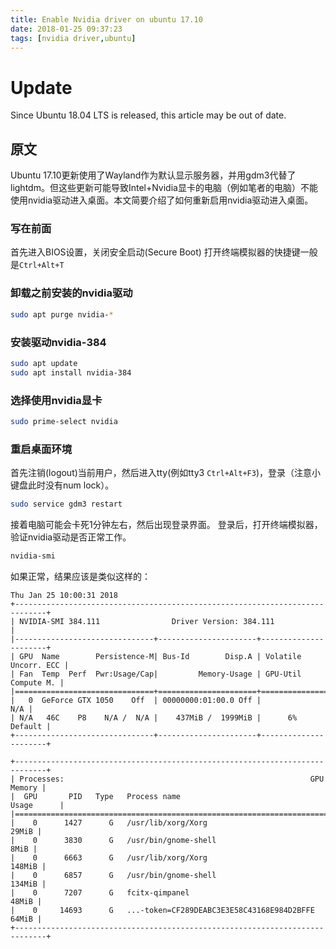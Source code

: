```yaml
---
title: Enable Nvidia driver on ubuntu 17.10
date: 2018-01-25 09:37:23
tags: [nvidia driver,ubuntu]
---
```


# Update

Since Ubuntu 18.04 LTS is released, this article may be out of date.

## 原文

Ubuntu 17.10更新使用了Wayland作为默认显示服务器，并用gdm3代替了lightdm。但这些更新可能导致Intel+Nvidia显卡的电脑（例如笔者的电脑）不能使用nvidia驱动进入桌面。本文简要介绍了如何重新启用nvidia驱动进入桌面。

<!--more-->

### 写在前面

首先进入BIOS设置，关闭安全启动(Secure Boot)
打开终端模拟器的快捷键一般是`Ctrl+Alt+T`

### 卸载之前安装的nvidia驱动

```bash
sudo apt purge nvidia-*
```

### 安装驱动nvidia-384

```bash
sudo apt update
sudo apt install nvidia-384
```

### 选择使用nvidia显卡

```bash
sudo prime-select nvidia
```

### 重启桌面环境

首先注销(logout)当前用户，然后进入tty(例如tty3 `Ctrl+Alt+F3`)，登录（注意小键盘此时没有num lock）。

```bash
sudo service gdm3 restart
```

接着电脑可能会卡死1分钟左右，然后出现登录界面。
登录后，打开终端模拟器，验证nvidia驱动是否正常工作。

```bash
nvidia-smi
```

如果正常，结果应该是类似这样的：

```
Thu Jan 25 10:00:31 2018
+-----------------------------------------------------------------------------+
| NVIDIA-SMI 384.111                Driver Version: 384.111                   |
|-------------------------------+----------------------+----------------------+
| GPU  Name        Persistence-M| Bus-Id        Disp.A | Volatile Uncorr. ECC |
| Fan  Temp  Perf  Pwr:Usage/Cap|         Memory-Usage | GPU-Util  Compute M. |
|===============================+======================+======================|
|   0  GeForce GTX 1050    Off  | 00000000:01:00.0 Off |                  N/A |
| N/A   46C    P8    N/A /  N/A |    437MiB /  1999MiB |      6%      Default |
+-------------------------------+----------------------+----------------------+
                                                                               
+-----------------------------------------------------------------------------+
| Processes:                                                       GPU Memory |
|  GPU       PID   Type   Process name                             Usage      |
|=============================================================================|
|    0      1427      G   /usr/lib/xorg/Xorg                            29MiB |
|    0      3830      G   /usr/bin/gnome-shell                           8MiB |
|    0      6663      G   /usr/lib/xorg/Xorg                           148MiB |
|    0      6857      G   /usr/bin/gnome-shell                         134MiB |
|    0      7207      G   fcitx-qimpanel                                48MiB |
|    0     14693      G   ...-token=CF289DEABC3E3E58C43168E984D2BFFE    64MiB |
+-----------------------------------------------------------------------------+
```
